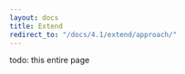 ```yaml
---
layout: docs
title: Extend
redirect_to: "/docs/4.1/extend/approach/"
---
```


todo: this entire page
